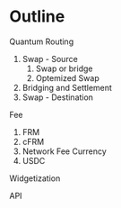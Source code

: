 # Outline

Quantum Routing

1. Swap - Source
   1. Swap or bridge
   2. Optemized Swap
2. Bridging and Settlement
3. Swap - Destination

Fee

1. FRM
2. cFRM
3. Network Fee Currency
4. USDC

Widgetization

API
